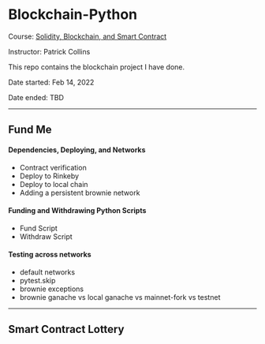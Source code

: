 # Blockchain-Python

Course: [Solidity, Blockchain, and Smart Contract](https://youtu.be/M576WGiDBdQ)

Instructor: Patrick Collins

This repo contains the blockchain project I have done.

Date started: Feb 14, 2022

Date ended: TBD

---
## Fund Me
#### Dependencies, Deploying, and Networks
- Contract verification
- Deploy to Rinkeby
- Deploy to local chain
- Adding a persistent brownie network

#### Funding and Withdrawing Python Scripts
- Fund Script
- Withdraw Script

#### Testing across networks
- default networks
- pytest.skip
- brownie exceptions
- brownie ganache vs local ganache vs mainnet-fork vs testnet

---
## Smart Contract Lottery
